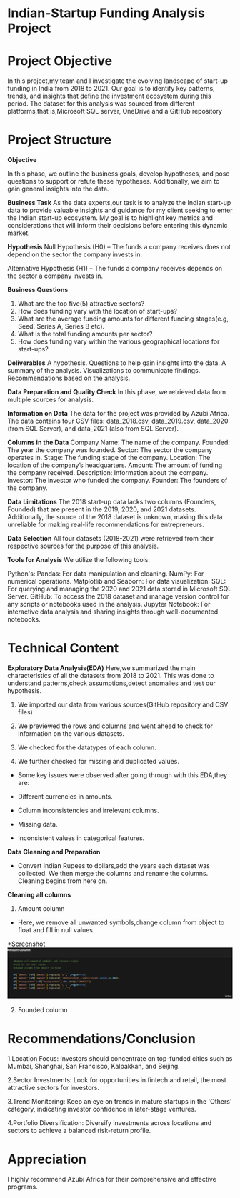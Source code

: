 # **Indian-Startup Funding Analysis Project**


# **Project Objective**
In this project,my team and I investigate the evolving landscape of start-up funding in India from 2018 to 2021. Our goal is to identify key patterns, trends, and insights that define the investment ecosystem during this period. The dataset for this analysis was sourced from different platforms,that is,Microsoft SQL server, OneDrive and a GitHub repository


# **Project Structure**

 **Objective**

In this phase, we outline the business goals, develop hypotheses, and pose questions to support or refute these hypotheses. Additionally, we aim to gain general insights into the data.


**Business Task**
As the data experts,our task is to analyze  the Indian start-up data to provide valuable insights and guidance for my client seeking to enter the Indian start-up ecosystem. My goal is to highlight key metrics and considerations that will inform their decisions before entering this dynamic market.


**Hypothesis**
Null Hypothesis (H0) – The funds a company receives does not depend on the sector the company invests in.
 
Alternative Hypothesis (H1) – The funds a company receives depends on the sector a company invests in.


**Business Questions**
1. What are the top five(5) attractive sectors?
2. How does funding vary with the location of start-ups? 
3. What are the average funding amounts for different funding stages(e.g, Seed, Series A, Series B etc).
4. What is the total funding amounts per sector?
5.	How does funding vary within the various geographical locations for start-ups?




**Deliverables**
A hypothesis.
Questions to help gain insights into the data.
A summary of the analysis.
Visualizations to communicate findings.
Recommendations based on the analysis.

**Data Preparation and Quality Check**
In this phase, we retrieved data from multiple sources for analysis.

**Information on Data**
The data for the project was provided by Azubi Africa. The data contains four CSV files: data_2018.csv, data_2019.csv, data_2020 (from SQL Server), and data_2021 (also from SQL Server).

**Columns in the Data**
Company Name: The name of the company.
Founded: The year the company was founded.
Sector: The sector the company operates in.
Stage: The funding stage of the company.
Location: The location of the company’s headquarters.
Amount: The amount of funding the company received.
Description: Information about the company.
Investor: The investor who funded the company.
Founder: The founders of the company.

**Data Limitations**
The 2018 start-up data lacks two columns (Founders, Founded) that are present in the 2019, 2020, and 2021 datasets. Additionally, the source of the 2018 dataset is unknown, making this data unreliable for making real-life recommendations for entrepreneurs.

**Data Selection**
All four datasets (2018-2021) were retrieved from their respective sources for the purpose of this analysis.

**Tools for Analysis**
We utilize the following tools:

Python's:
Pandas: For data manipulation and cleaning.
NumPy: For numerical operations.
Matplotlib and Seaborn: For data visualization.
SQL: For querying and managing the 2020 and 2021 data stored in Microsoft SQL Server.
GitHub: To access the 2018 dataset and manage version control for any scripts or notebooks used in the analysis.
Jupyter Notebook: For interactive data analysis and sharing insights through well-documented notebooks.


# **Technical Content**

**Exploratory Data Analysis(EDA)**
Here,we summarized the main characteristics of all the datasets from 2018 to 2021. This was done to understand patterns,check assumptions,detect anomalies and test our hypothesis.

1. We imported our data from various sources(GitHub repository and CSV files)

2. We previewed the rows and columns and went ahead to check for information on the various datasets.

3. We checked for the datatypes of each column.

4. We further checked for missing and duplicated values.
 
 - Some key issues were observed after going through with this EDA,they are:

 - Different currencies in amounts.
 - Column inconsistencies and irrelevant columns.
 - Missing data.
 - Inconsistent values in categorical features.

 **Data Cleaning and Preparation**

 - Convert Indian Rupees to dollars,add the years each dataset was collected. We then merge the columns and rename the columns. Cleaning begins from here on.

 **Cleaning all columns**

 1. Amount column
 - Here, we remove all unwanted symbols,change column from object to float and fill in null values.

 *Screenshot
 ![screenshot of the application](images/Screenshot%202024-06-10%20164458.png)

 2. Founded column





# **Recommendations/Conclusion**
1.Location Focus:
Investors should concentrate on top-funded cities such as Mumbai, Shanghai, San Francisco, Kalpakkan, and Beijing.

2.Sector Investments:
Look for opportunities in fintech and retail, the most attractive sectors for investors.

3.Trend Monitoring:
Keep an eye on trends in mature startups in the 'Others' category, indicating investor confidence in later-stage ventures.

4.Portfolio Diversification:
Diversify investments across locations and sectors to achieve a balanced risk-return profile.

# **Appreciation**
I highly recommend Azubi Africa for their comprehensive and effective programs.






